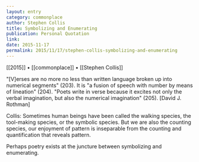 ```yaml
---
layout: entry
category: commonplace
author: Stephen Collis
title: Symbolizing and Enumerating
publication: Personal Quotation
link:
date: 2015-11-17
permalink: 2015/11/17/stephen-collis-symbolizing-and-enumerating
---
```


[[2015]] • [[commonplace]] • [[Stephen Collis]]

"[V]erses are no more no less than written language broken up into numerical segments" (203). It is "a fusion of speech with number by means of lineation" (204). "Poets write in verse because it excites not only the verbal imagination, but also the numerical imagination" (205). [David J. Rothman]

Collis: Sometimes human beings have been called the walking species, the tool-making species, or the symbolic species. But we are also the counting species, our enjoyment of pattern is inseparable from the counting and quantification that reveals pattern. 

Perhaps poetry exists at the juncture between symbolizing and enumerating.

